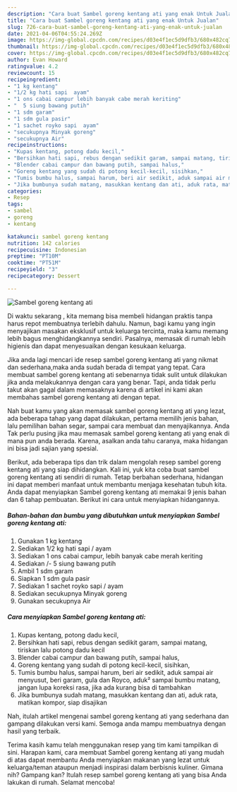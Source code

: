 ```yaml
---
description: "Cara buat Sambel goreng kentang ati yang enak Untuk Jualan"
title: "Cara buat Sambel goreng kentang ati yang enak Untuk Jualan"
slug: 726-cara-buat-sambel-goreng-kentang-ati-yang-enak-untuk-jualan
date: 2021-04-06T04:55:24.269Z
image: https://img-global.cpcdn.com/recipes/d03e4f1ec5d9dfb3/680x482cq70/sambel-goreng-kentang-ati-foto-resep-utama.jpg
thumbnail: https://img-global.cpcdn.com/recipes/d03e4f1ec5d9dfb3/680x482cq70/sambel-goreng-kentang-ati-foto-resep-utama.jpg
cover: https://img-global.cpcdn.com/recipes/d03e4f1ec5d9dfb3/680x482cq70/sambel-goreng-kentang-ati-foto-resep-utama.jpg
author: Evan Howard
ratingvalue: 4.2
reviewcount: 15
recipeingredient:
- "1 kg kentang"
- "1/2 kg hati sapi  ayam"
- "1 ons cabai campur lebih banyak cabe merah keriting"
- "  5 siung bawang putih"
- "1 sdm garam"
- "1 sdm gula pasir"
- "1 sachet royko sapi  ayam"
- "secukupnya Minyak goreng"
- "secukupnya Air"
recipeinstructions:
- "Kupas kentang, potong dadu kecil,"
- "Bersihkan hati sapi, rebus dengan sedikit garam, sampai matang, tiriskan lalu potong dadu kecil"
- "Blender cabai campur dan bawang putih, sampai halus,"
- "Goreng kentang yang sudah di potong kecil-kecil, sisihkan,"
- "Tumis bumbu halus, sampai harum, beri air sedikit, aduk sampai air menyusut, beri garam, gula dan Royco, aduk² sampai bumbu matang, jangan lupa koreksi rasa, jika ada kurang bisa di tambahkan"
- "Jika bumbunya sudah matang, masukkan kentang dan ati, aduk rata, matikan kompor, siap disajikan"
categories:
- Resep
tags:
- sambel
- goreng
- kentang

katakunci: sambel goreng kentang 
nutrition: 142 calories
recipecuisine: Indonesian
preptime: "PT10M"
cooktime: "PT51M"
recipeyield: "3"
recipecategory: Dessert

---
```



![Sambel goreng kentang ati](https://img-global.cpcdn.com/recipes/d03e4f1ec5d9dfb3/680x482cq70/sambel-goreng-kentang-ati-foto-resep-utama.jpg)

Di waktu  sekarang , kita memang bisa membeli hidangan praktis tanpa harus repot membuatnya terlebih dahulu. Namun, bagi kamu yang ingin menyajikan masakan eksklusif untuk keluarga tercinta, maka kamu memang lebih bagus menghidangkannya sendiri. Pasalnya, memasak di rumah lebih higienis dan dapat menyesuaikan dengan kesukaan keluarga.

Jika anda lagi mencari ide resep sambel goreng kentang ati yang nikmat dan sederhana,maka anda sudah berada di tempat yang tepat. Cara membuat sambel goreng kentang ati  sebenarnya tidak sulit untuk dilakukan jika anda melakukannya dengan cara yang benar. Tapi, anda tidak perlu takut akan gagal dalam memasaknya 
karena di artikel ini kami akan membahas sambel goreng kentang ati dengan tepat.  



Nah buat kamu yang akan memasak sambel goreng kentang ati yang lezat, ada beberapa tahap yang dapat dilakukan, pertama memilih jenis bahan, lalu pemilihan bahan segar, sampai cara membuat dan menyajikannya. Anda Tak perlu pusing jika mau memasak sambel goreng kentang ati yang enak di mana pun anda berada. Karena, asalkan anda  tahu caranya, maka hidangan ini bisa jadi sajian yang spesial.

Berikut, ada beberapa tips dan trik dalam mengolah resep sambel goreng kentang ati yang siap dihidangkan. Kali ini, yuk kita coba buat sambel goreng kentang ati sendiri di rumah. Tetap berbahan sederhana, hidangan ini dapat memberi manfaat untuk membantu menjaga kesehatan tubuh kita. Anda dapat menyiapkan Sambel goreng kentang ati memakai 9 jenis bahan dan 6 tahap pembuatan. Berikut ini cara untuk menyiapkan hidangannya.

<!--inarticleads1-->

##### Bahan-bahan dan bumbu yang dibutuhkan untuk menyiapkan Sambel goreng kentang ati:

1. Gunakan 1 kg kentang
1. Sediakan 1/2 kg hati sapi / ayam
1. Sediakan 1 ons cabai campur, lebih banyak cabe merah keriting
1. Sediakan  /- 5 siung bawang putih
1. Ambil 1 sdm garam
1. Siapkan 1 sdm gula pasir
1. Sediakan 1 sachet royko sapi / ayam
1. Sediakan secukupnya Minyak goreng
1. Gunakan secukupnya Air




<!--inarticleads2-->

##### Cara menyiapkan Sambel goreng kentang ati:

1. Kupas kentang, potong dadu kecil,
1. Bersihkan hati sapi, rebus dengan sedikit garam, sampai matang, tiriskan lalu potong dadu kecil
1. Blender cabai campur dan bawang putih, sampai halus,
1. Goreng kentang yang sudah di potong kecil-kecil, sisihkan,
1. Tumis bumbu halus, sampai harum, beri air sedikit, aduk sampai air menyusut, beri garam, gula dan Royco, aduk² sampai bumbu matang, jangan lupa koreksi rasa, jika ada kurang bisa di tambahkan
1. Jika bumbunya sudah matang, masukkan kentang dan ati, aduk rata, matikan kompor, siap disajikan




Nah, itulah artikel mengenai  sambel goreng kentang ati  yang sederhana dan gampang dilakukan versi kami. Semoga anda mampu membuatnya dengan hasil yang terbaik. 

Terima kasih kamu telah menggunakan resep yang tim kami tampilkan di sini. Harapan kami, cara membuat  Sambel goreng kentang ati yang mudah di atas dapat membantu Anda menyiapkan makanan yang lezat untuk keluarga/teman ataupun menjadi inspirasi dalam berbisnis kuliner. Gimana nih? Gampang kan? Itulah resep sambel goreng kentang ati yang bisa Anda lakukan di rumah. Selamat mencoba!

